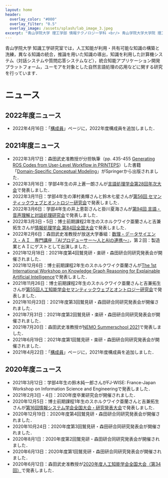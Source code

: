 ```yaml
---
layout: home
header:
  overlay_color: "#000"
  overlay_filter: "0.5"
  overlay_image: /assets/splash/lab_image_3.jpeg
excerpt: "青山学院大学 理工学部 情報テクノロジー学科 <br/> 青山学院大学大学院 理工学研究科 知能情報コース <br/> 森田研究室"
---
```


青山学院大学 知識工学研究室では，人工知能が利用・共有可能な知識の構築と洗練，異なる知識の統合，推論を用いた知識の導出，知識を利用した計算機システム（対話システムや質問応答システムなど），統合知能アプリケーション開発プラットフォーム，ユーモアを対象とした自然言語処理の応用などに関する研究を行っています．
# ニュース

## 2022年度ニュース
* 2022年4月16日：「[構成員]({{site.baseurl}}/members)」ページに，2022年度構成員を追加しました．

## 2021年度ニュース
* 2022年3月17日：森田武史准教授が分担執筆（pp. 435-455 [Generating ROS Codes from User-Level Workflow in PRINTEPS](https://doi.org/10.1007/978-3-030-93547-4_19)）した書籍「[Domain-Specific Conceptual Modeling](https://doi.org/10.1007/978-3-030-93547-4)」がSpringerから出版されました．
* 2022年3月16日：学部4年生の井上蒼一朗さんが[言語処理学会第28回年次大会](https://www.anlp.jp/nlp2022/program.html#F5-5)で発表しました．
* 2022年3月11日：学部4年生の澤村勇輝さんと鈴木七星さんが[第56回 セマンティックウェブとオントロジー研究会](https://www.sigswo.org/papers/56program)で発表しました．
* 2022年3月6日：学部4年生の井上恵彰さんと掛川夏海さんが[第94回 言語・音声理解と対話処理研究会](https://jsai-slud.github.io/sig-slud/94th-sig.html)で発表しました．
* 2022年3月3日・5日：博士前期課程2年生のスホルクワイク亜蘭さんと吉兼拓生さんが[情報処理学会 第84回全国大会](https://www.ipsj.or.jp/event/taikai/84/index.html)で発表しました．
* 2022年2月6日：森田武史准教授が放送大学番組：[数理・データサイエンス・ＡＩ　専門講座
『AIプロデューサー～人とAIの連携～』](https://www.ouj.ac.jp/hp/o_itiran/2022/0126.html)，第２回：製造業とＡＩにゲストとして出演しました．
* 2021年12月18日：2021年度第4回鷲見研・楽研・森田研合同研究発表会が開催されました．
* 2021年12月6日：博士前期課程2年生のスホルクワイク亜蘭さんが[The 1st International Workshop on Knowledge Graph Reasoning for Explainable Artificial Intelligence](https://kgr4xai.ikgrc.org/)で発表しました．
* 2021年11月26日：博士前期課程2年生のスホルクワイク亜蘭さんと吉兼拓生さんが[第55回人工知能学会セマンティックウェブとオントロジー研究会](https://www.sigswo.org/papers/55program)で発表しました．
* 2021年10月23日：2021年度第3回鷲見研・森田研合同研究発表会が開催されました．
* 2021年7月31日：2021年度第2回鷲見研・楽研・森田研合同研究発表会が開催されました．
* 2021年7月20日：森田武史准教授が[NEMO Summerschool 2021](https://nemo.omilab.org/2021/)で発表しました．
* 2021年6月19日：2021年度第1回鷲見研・楽研・森田研合同研究発表会が開催されました．
* 2021年4月22日：「[構成員]({{site.baseurl}}/members)」ページに，2021年度構成員を追加しました．

## 2020年度ニュース
* 2021年3月12日：学部4年生の鈴木純一郎さんがFJ-WISE: France-Japan Workshop on Information Science and Engineeringで発表しました．
* 2021年2月3日・4日：2020年度卒業研究会が開催されました．
* 2020年12月5日：博士前期課程1年生のスホルクワイク亜蘭さんと吉兼拓生さんが[第16回情報システム学会全国大会・研究発表大会](https://www.issj.net/conf/issj2020/)で発表しました．
* 2020年12月19日：2020年度第4回鷲見研・森田研合同研究発表会が開催されました．
* 2020年10月24日：2020年度第3回鷲見研・森田研合同研究発表会が開催されました．
* 2020年8月1日：2020年度第2回鷲見研・森田研合同研究発表会が開催されました．
* 2020年6月13日：2020年度第1回鷲見研・森田研合同研究発表会が開催されました．
* 2020年6月12日：森田武史准教授が[2020年度人工知能学会全国大会（第34回）](https://www.ai-gakkai.or.jp/jsai2020/)で発表しました．
